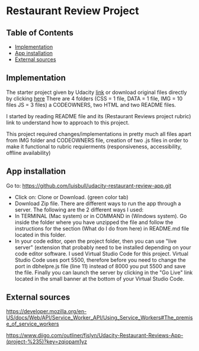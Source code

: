 # Restaurant Review Project


## Table of Contents

* [Implementation](#implementation)
* [App installation](#app-installation)
* [External sources](#external-sources)


## Implementation

The starter project given by Udacity [link](https://github.com/udacity/mws-restaurant-stage-1.git) or download original files directly by clicking [here](https://github.com/udacity/mws-restaurant-stage-1/archive/master.zip) There are 4 folders (CSS = 1 file, DATA = 1 file, IMG = 10 files JS = 3 files) a CODEOWNERS, two HTML and two README files.

I started by reading README file and its (Restaurant Reviews project rubric) link to understand how to approach to this project.

This project required changes/implementations in pretty much all files apart from IMG folder and CODEOWNERS file, creation of two .js files in order to make it functional to rubric requierments (responsiveness, accessibility, offline availability)



## App installation

Go to: https://github.com/luisbull/udacity-restaurant-review-app.git
  - Click on: Clone or Download.  (green color tab)
  - Download Zip file.
There are different ways to run the app through a server.  The following are the 2 different ways I used:
  - In TERMINAL (Mac system) or in COMMAND in (Windows system). Go inside the folder where you have unzipped the file and follow the instructions for the section (What do I do from here) in README.md file located in this folder.
  - In your code editor, open the project folder, then you can use "live server" (extension that probably need to be installed depending on your code editor software.  I used Virtual Studio Code for this project. Virtual Studio Code uses port 5500, therefore before you need to change the port in dbhelpre.js file (line 11) instead of 8000 you put 5500 and save the file. Finally you can launch the server by clicking in the "Go Live" link located in the small banner at the bottom of your Virtual Studio Code.  
  


## External sources

https://developer.mozilla.org/en-US/docs/Web/API/Service_Worker_API/Using_Service_Workers#The_premise_of_service_workers

https://www.diigo.com/outliner/fjslyn/Udacity-Restaurant-Reviews-App-(project-%235)?key=zqiopam1yz

